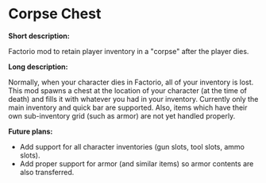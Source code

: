 # Corpse Chest

**Short description:**

Factorio mod to retain player inventory in a "corpse" after the player dies.

**Long description:**

Normally, when your character dies in Factorio, all of your inventory is lost. This mod spawns a chest at the location of your character (at the time of death) and fills it with whatever you had in your inventory. Currently only the main inventory and quick bar are supported. Also, items which have their own sub-inventory grid (such as armor) are not yet handled properly.

**Future plans:**

- Add support for all character inventories (gun slots, tool slots, ammo slots).
- Add proper support for armor (and similar items) so armor contents are also transferred.